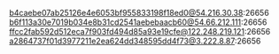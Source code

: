 b4caebe07ab25126e4e6053bf955833198f18ed0@54.216.30.38:26656
b6f113a30e7019b034e8b31cd2541aebebaacb60@54.66.212.111:26656
ffcc2fab592d512eca7f903fd494d85a93e19cfe@122.248.219.121:26656
a2864737f01d3977211e2ea624dd348595dd4f73@3.222.8.87:26656
